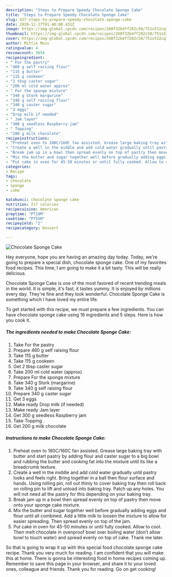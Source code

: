 ```yaml
---
description: "Steps to Prepare Speedy Chocolate Sponge Cake"
title: "Steps to Prepare Speedy Chocolate Sponge Cake"
slug: 437-steps-to-prepare-speedy-chocolate-sponge-cake
date: 2020-12-27T01:40:00.431Z
image: https://img-global.cpcdn.com/recipes/260f32b4ff202c50/751x532cq70/chocolate-sponge-cake-recipe-main-photo.jpg
thumbnail: https://img-global.cpcdn.com/recipes/260f32b4ff202c50/751x532cq70/chocolate-sponge-cake-recipe-main-photo.jpg
cover: https://img-global.cpcdn.com/recipes/260f32b4ff202c50/751x532cq70/chocolate-sponge-cake-recipe-main-photo.jpg
author: Mittie Moss
ratingvalue: 4
reviewcount: 3654
recipeingredient:
- " For the pastry"
- "460 g self raising flour"
- "115 g butter"
- "115 g cookeen"
- "2 tbsp caster sugar"
- "200 ml cold water approx"
- " For the sponge mixture"
- "340 g Stork margarine"
- "340 g self raising flour"
- "340 g caster sugar"
- "3 eggs"
- "Drop milk if needed"
- " Jam layer"
- "300 g seedless Raspberry jam"
- " Topping"
- "200 g milk chocolate"
recipeinstructions:
- "Preheat oven to 180C/160C fan assisted. Grease large baking tray with butter and start pastry by adding flour and caster sugar to a big bowl and rubbing the butter and cooking fat into the mixture until its like a breadcrumb texture."
- "Create a well in the middle and add cold water gradually until pastry looks and feels right. Bring together in a ball then flour surface and hands. Using rolling pin, roll out thinly to cover baking tray then roll back on rolling pin to lift and unload into baking tray. Patch up any holes. You will not need all the pastry for this depending on your baking tray."
- "Break jam up in a bowl then spread evenly on top of pastry then move onto your sponge cake mixture."
- "Mix the butter and sugar together well before gradually adding eggs and flour until all combined. Add a little milk to loosen the mixture to allow for easier spreading. Then spread evenly on top of the jam."
- "Put cake in oven for 45-50 minutes or until fully cooked. Allow to cool. Then melt chocolate in ovenproof bowl over boiling water (don’t allow bowl to touch water) and spread evenly on top of cake. Thank me later."
categories:
- Recipe
tags:
- chocolate
- sponge
- cake

katakunci: chocolate sponge cake 
nutrition: 217 calories
recipecuisine: American
preptime: "PT19M"
cooktime: "PT55M"
recipeyield: "2"
recipecategory: Dessert

---
```



![Chocolate Sponge Cake](https://img-global.cpcdn.com/recipes/260f32b4ff202c50/751x532cq70/chocolate-sponge-cake-recipe-main-photo.jpg)

Hey everyone, hope you are having an amazing day today. Today, we're going to prepare a special dish, chocolate sponge cake. One of my favorites food recipes. This time, I am going to make it a bit tasty. This will be really delicious.

Chocolate Sponge Cake is one of the most favored of recent trending meals in the world. It is simple, it's fast, it tastes yummy. It is enjoyed by millions every day. They're fine and they look wonderful. Chocolate Sponge Cake is something which I have loved my entire life.




To get started with this recipe, we must prepare a few ingredients. You can have chocolate sponge cake using 16 ingredients and 5 steps. Here is how you cook it.

<!--inarticleads1-->

##### The ingredients needed to make Chocolate Sponge Cake:

1. Take  For the pastry
1. Prepare 460 g self raising flour
1. Take 115 g butter
1. Take 115 g cookeen
1. Get 2 tbsp caster sugar
1. Take 200 ml cold water (approx)
1. Prepare  For the sponge mixture
1. Take 340 g Stork (margarine)
1. Take 340 g self raising flour
1. Prepare 340 g caster sugar
1. Get 3 eggs
1. Make ready Drop milk (if needed)
1. Make ready  Jam layer
1. Get 300 g seedless Raspberry jam
1. Take  Topping
1. Get 200 g milk chocolate




<!--inarticleads2-->

##### Instructions to make Chocolate Sponge Cake:

1. Preheat oven to 180C/160C fan assisted. Grease large baking tray with butter and start pastry by adding flour and caster sugar to a big bowl and rubbing the butter and cooking fat into the mixture until its like a breadcrumb texture.
1. Create a well in the middle and add cold water gradually until pastry looks and feels right. Bring together in a ball then flour surface and hands. Using rolling pin, roll out thinly to cover baking tray then roll back on rolling pin to lift and unload into baking tray. Patch up any holes. You will not need all the pastry for this depending on your baking tray.
1. Break jam up in a bowl then spread evenly on top of pastry then move onto your sponge cake mixture.
1. Mix the butter and sugar together well before gradually adding eggs and flour until all combined. Add a little milk to loosen the mixture to allow for easier spreading. Then spread evenly on top of the jam.
1. Put cake in oven for 45-50 minutes or until fully cooked. Allow to cool. Then melt chocolate in ovenproof bowl over boiling water (don’t allow bowl to touch water) and spread evenly on top of cake. Thank me later.




So that is going to wrap it up with this special food chocolate sponge cake recipe. Thank you very much for reading. I am confident that you will make this at home. There is gonna be interesting food in home recipes coming up. Remember to save this page in your browser, and share it to your loved ones, colleague and friends. Thank you for reading. Go on get cooking!

